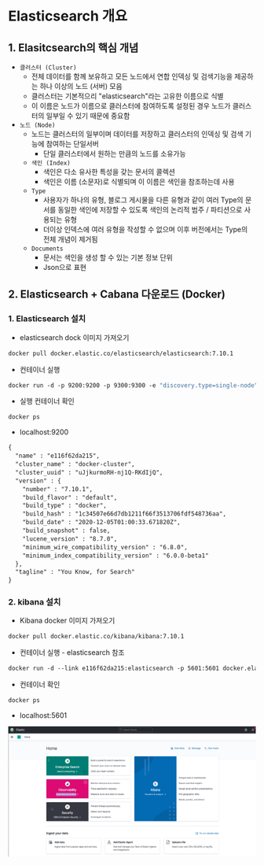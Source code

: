 

# Elasticsearch 개요

## 1. Elasitcsearch의 핵심 개념

- `클러스터 (Cluster)`
  - 전체 데이터를 함께 보유하고 모든 노드에서 연합 인덱싱 및 검색기능을 제공하는 하나 이상의 노드 (서버) 모음
  - 클러스터는 기본적으리 "elasticsearch"라는 고유한 이름으로 식별
  - 이 이름은 노드가 이름으로 클러스터에 참여하도록 설정된 경우 노드가 클러스터의 일부일 수 있기 때문에 중요함
- `노드 (Node)`
  - 노드는 클러스터의 일부이며 데이터를 저장하고 클러스터의 인덱싱 및 검색 기능에 참여하는 단일서버
     - 단일 클러스터에서 원하는 만큼의 노드를 소유가능
   - `색인 (Index)`
        - 색인은 다소 유사한 특성을 갖는 문서의 콜렉션
        - 색인은 이름 (소문자)로 식별되며 이 이름은 색인을 참조하는데 사용
   - `Type`
        - 사용자가 하나의 유형, 블로그 게시물을 다른 유형과 같이 여러 Type의 문서를 동일한 색인에 저장할 수 있도록 색인의 논리적 범주 / 파티션으로 사용되는 유형
        - 더이상 인덱스에 여러 유형을 작성할 수 없으며 이후 버전에서는 Type의 전체 개념이 제거됨
   - `Documents`
        - 문서는 색인을 생성 할 수 있는 기본 정보 단위
        - Json으로 표현





## 2. Elasticsearch + Cabana 다운로드 (Docker)

### 1. Elasticsearch 설치

- elasticsearch dock 이미지 가져오기

```dockerfile
docker pull docker.elastic.co/elasticsearch/elasticsearch:7.10.1
```



- 컨테이너 실행 

```dockerfile
docker run -d -p 9200:9200 -p 9300:9300 -e "discovery.type=single-node" docker.elastic.co/elasticsearch/elasticsearch:7.10.1
```



- 실행 컨테이너 확인

```dockerfile
docker ps
```



- localhost:9200

```html
{
  "name" : "e116f62da215",
  "cluster_name" : "docker-cluster",
  "cluster_uuid" : "uJjkurmoRH-nj1Q-RKdIjQ",
  "version" : {
    "number" : "7.10.1",
    "build_flavor" : "default",
    "build_type" : "docker",
    "build_hash" : "1c34507e66d7db1211f66f3513706fdf548736aa",
    "build_date" : "2020-12-05T01:00:33.671820Z",
    "build_snapshot" : false,
    "lucene_version" : "8.7.0",
    "minimum_wire_compatibility_version" : "6.8.0",
    "minimum_index_compatibility_version" : "6.0.0-beta1"
  },
  "tagline" : "You Know, for Search"
}
```



### 2. kibana 설치

- Kibana docker 이미지 가져오기

```dockerfile
docker pull docker.elastic.co/kibana/kibana:7.10.1
```



- 컨테이너 실행 - elasticsearch 참조

```dockerfile
docker run -d --link e116f62da215:elasticsearch -p 5601:5601 docker.elastic.co/kibana/kibana:7.10.1
```



- 컨테이너 확인

```dockerfile
docker ps
```



- localhost:5601

![kibana_home](./img/kibana_home.png)

